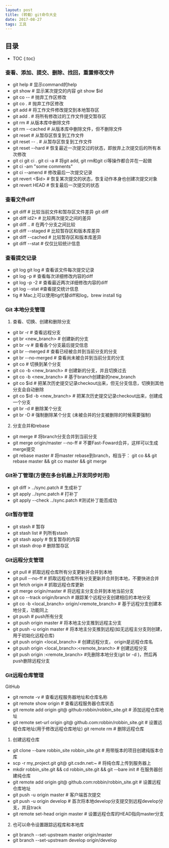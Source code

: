 ```yaml
---
layout: post
title: (转载）git命令大全
date: 2017-08-27
tags: 工具
---
```



## 目录

* TOC
{:toc}


### 查看、添加、提交、删除、找回，重置修改文件

- git help <command> # 显示command的help
- git show # 显示某次提交的内容 git show $id
- git co -- <file> # 抛弃工作区修改
- git co . # 抛弃工作区修改
- git add <file> # 将工作文件修改提交到本地暂存区
- git add . # 将所有修改过的工作文件提交暂存区
- git rm <file> # 从版本库中删除文件
- git rm <file> --cached # 从版本库中删除文件，但不删除文件
- git reset <file> # 从暂存区恢复到工作文件
- git reset -- . # 从暂存区恢复到工作文件
- git reset --hard # 恢复最近一次提交过的状态，即放弃上次提交后的所有本次修改
- git ci <file> git ci . git ci -a # 将git add, git rm和git ci等操作都合并在一起做　　　　　　　　　　　　　　　　　　　　　　　　　　　　　　　　　　　
- git ci -am "some comments"
- git ci --amend # 修改最后一次提交记录
- git revert <$id> # 恢复某次提交的状态，恢复动作本身也创建次提交对象
- git revert HEAD # 恢复最后一次提交的状态

### 查看文件diff

- git diff <file> # 比较当前文件和暂存区文件差异 git diff
- git diff <id1>id2> # 比较两次提交之间的差异
- git diff <branch1>..<branch2> # 在两个分支之间比较
- git diff --staged # 比较暂存区和版本库差异
- git diff --cached # 比较暂存区和版本库差异
- git diff --stat # 仅仅比较统计信息

### 查看提交记录

- git log git log <file> # 查看该文件每次提交记录
- git log -p <file> # 查看每次详细修改内容的diff
- git log -p -2 # 查看最近两次详细修改内容的diff
- git log --stat #查看提交统计信息
- tig # Mac上可以使用tig代替diff和log，brew install tig

### Git 本地分支管理

1. 查看、切换、创建和删除分支

- git br -r # 查看远程分支
- git br <new_branch> # 创建新的分支
- git br -v # 查看各个分支最后提交信息
- git br --merged # 查看已经被合并到当前分支的分支
- git br --no-merged # 查看尚未被合并到当前分支的分支
- git co <branch> # 切换到某个分支
- git co -b <new_branch> # 创建新的分支，并且切换过去
- git co -b <new_branch> <branch> # 基于branch创建新的new_branch
- git co $id # 把某次历史提交记录checkout出来，但无分支信息，切换到其他分支会自动删除
- git co $id -b <new_branch> # 把某次历史提交记录checkout出来，创建成一个分支
- git br -d <branch> # 删除某个分支
- git br -D <branch> # 强制删除某个分支 (未被合并的分支被删除的时候需要强制)

2. 分支合并和rebase

- git merge <branch> # 将branch分支合并到当前分支
- git merge origin/master --no-ff # 不要Fast-Foward合并，这样可以生成merge提交
- git rebase master <branch> # 将master rebase到branch，相当于： git co <branch> && git rebase master && git co master && git merge <branch>

### Git补丁管理(方便在多台机器上开发同步时用)

- git diff > ../sync.patch # 生成补丁
- git apply ../sync.patch # 打补丁
- git apply --check ../sync.patch #测试补丁能否成功

### Git暂存管理

- git stash # 暂存
- git stash list # 列所有stash
- git stash apply # 恢复暂存的内容
- git stash drop # 删除暂存区

### Git远程分支管理

- git pull # 抓取远程仓库所有分支更新并合并到本地
- git pull --no-ff # 抓取远程仓库所有分支更新并合并到本地，不要快进合并
- git fetch origin # 抓取远程仓库更新
- git merge origin/master # 将远程主分支合并到本地当前分支
- git co --track origin/branch # 跟踪某个远程分支创建相应的本地分支
- git co -b <local_branch> origin/<remote_branch> # 基于远程分支创建本地分支，功能同上
- git push # push所有分支
- git push origin master # 将本地主分支推到远程主分支
- git push -u origin master # 将本地主分支推到远程(如无远程主分支则创建，用于初始化远程仓库)
- git push origin <local_branch> # 创建远程分支， origin是远程仓库名
- git push origin <local_branch>:<remote_branch> # 创建远程分支
- git push origin :<remote_branch> #先删除本地分支(git br -d <branch>)，然后再push删除远程分支

### Git远程仓库管理

   GitHub

- git remote -v # 查看远程服务器地址和仓库名称
- git remote show origin # 查看远程服务器仓库状态
- git remote add origin git@ github:robbin/robbin_site.git # 添加远程仓库地址
- git remote set-url origin git@ github.com:robbin/robbin_site.git # 设置远程仓库地址(用于修改远程仓库地址) git remote rm <repository> # 删除远程仓库

1. 创建远程仓库

- git clone --bare robbin_site robbin_site.git # 用带版本的项目创建纯版本仓库
- scp -r my_project.git git@ git.csdn.net:~ # 将纯仓库上传到服务器上
- mkdir robbin_site.git && cd robbin_site.git && git --bare init # 在服务器创建纯仓库
- git remote add origin git@ github.com:robbin/robbin_site.git # 设置远程仓库地址
- git push -u origin master # 客户端首次提交
- git push -u origin develop # 首次将本地develop分支提交到远程develop分支，并且track
- git remote set-head origin master # 设置远程仓库的HEAD指向master分支

2.  也可以命令设置跟踪远程库和本地库

- git branch --set-upstream master origin/master
- git branch --set-upstream develop origin/develop
